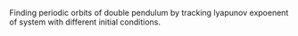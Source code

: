 Finding periodic orbits of double pendulum by tracking lyapunov expoenent of system with different initial conditions.
